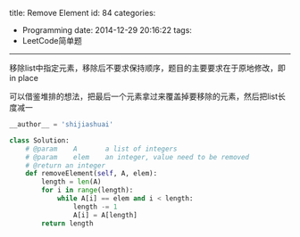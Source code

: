 title: Remove Element
id: 84
categories:
  - Programming
date: 2014-12-29 20:16:22
tags:
 - LeetCode简单题
---

移除list中指定元素，移除后不要求保持顺序，题目的主要要求在于原地修改，即in place
<!--more-->

可以借鉴堆排的想法，把最后一个元素拿过来覆盖掉要移除的元素，然后把list长度减一

```python
__author__ = 'shijiashuai'

class Solution:
    # @param    A       a list of integers
    # @param    elem    an integer, value need to be removed
    # @return an integer
    def removeElement(self, A, elem):
        length = len(A)
        for i in range(length):
            while A[i] == elem and i < length:
                length -= 1
                A[i] = A[length]
        return length
```
